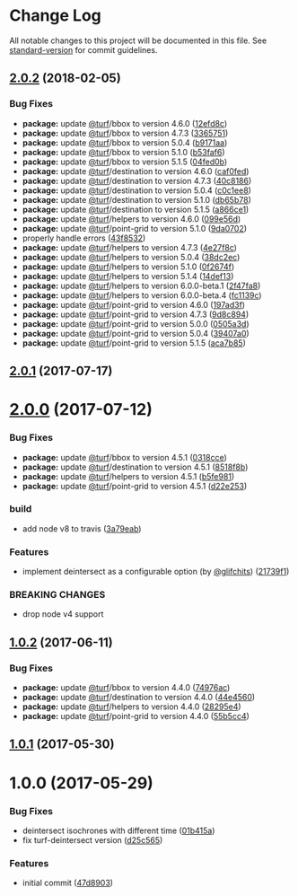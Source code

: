 # Change Log

All notable changes to this project will be documented in this file. See [standard-version](https://github.com/conventional-changelog/standard-version) for commit guidelines.

<a name="2.0.2"></a>
## [2.0.2](https://github.com/stepankuzmin/node-isochrone/compare/v2.0.1...v2.0.2) (2018-02-05)


### Bug Fixes

* **package:** update [@turf](https://github.com/turf)/bbox to version 4.6.0 ([12efd8c](https://github.com/stepankuzmin/node-isochrone/commit/12efd8c))
* **package:** update [@turf](https://github.com/turf)/bbox to version 4.7.3 ([3365751](https://github.com/stepankuzmin/node-isochrone/commit/3365751))
* **package:** update [@turf](https://github.com/turf)/bbox to version 5.0.4 ([b9171aa](https://github.com/stepankuzmin/node-isochrone/commit/b9171aa))
* **package:** update [@turf](https://github.com/turf)/bbox to version 5.1.0 ([b53faf6](https://github.com/stepankuzmin/node-isochrone/commit/b53faf6))
* **package:** update [@turf](https://github.com/turf)/bbox to version 5.1.5 ([04fed0b](https://github.com/stepankuzmin/node-isochrone/commit/04fed0b))
* **package:** update [@turf](https://github.com/turf)/destination to version 4.6.0 ([caf0fed](https://github.com/stepankuzmin/node-isochrone/commit/caf0fed))
* **package:** update [@turf](https://github.com/turf)/destination to version 4.7.3 ([40c8186](https://github.com/stepankuzmin/node-isochrone/commit/40c8186))
* **package:** update [@turf](https://github.com/turf)/destination to version 5.0.4 ([c0c1ee8](https://github.com/stepankuzmin/node-isochrone/commit/c0c1ee8))
* **package:** update [@turf](https://github.com/turf)/destination to version 5.1.0 ([db65b78](https://github.com/stepankuzmin/node-isochrone/commit/db65b78))
* **package:** update [@turf](https://github.com/turf)/destination to version 5.1.5 ([a866ce1](https://github.com/stepankuzmin/node-isochrone/commit/a866ce1))
* **package:** update [@turf](https://github.com/turf)/helpers to version 4.6.0 ([099e56d](https://github.com/stepankuzmin/node-isochrone/commit/099e56d))
* **package:** update [@turf](https://github.com/turf)/point-grid to version 5.1.0 ([9da0702](https://github.com/stepankuzmin/node-isochrone/commit/9da0702))
* properly handle errors ([43f8532](https://github.com/stepankuzmin/node-isochrone/commit/43f8532))
* **package:** update [@turf](https://github.com/turf)/helpers to version 4.7.3 ([4e27f8c](https://github.com/stepankuzmin/node-isochrone/commit/4e27f8c))
* **package:** update [@turf](https://github.com/turf)/helpers to version 5.0.4 ([38dc2ec](https://github.com/stepankuzmin/node-isochrone/commit/38dc2ec))
* **package:** update [@turf](https://github.com/turf)/helpers to version 5.1.0 ([0f2674f](https://github.com/stepankuzmin/node-isochrone/commit/0f2674f))
* **package:** update [@turf](https://github.com/turf)/helpers to version 5.1.4 ([14def13](https://github.com/stepankuzmin/node-isochrone/commit/14def13))
* **package:** update [@turf](https://github.com/turf)/helpers to version 6.0.0-beta.1 ([2f47fa8](https://github.com/stepankuzmin/node-isochrone/commit/2f47fa8))
* **package:** update [@turf](https://github.com/turf)/helpers to version 6.0.0-beta.4 ([fc1139c](https://github.com/stepankuzmin/node-isochrone/commit/fc1139c))
* **package:** update [@turf](https://github.com/turf)/point-grid to version 4.6.0 ([197ad3f](https://github.com/stepankuzmin/node-isochrone/commit/197ad3f))
* **package:** update [@turf](https://github.com/turf)/point-grid to version 4.7.3 ([9d8c894](https://github.com/stepankuzmin/node-isochrone/commit/9d8c894))
* **package:** update [@turf](https://github.com/turf)/point-grid to version 5.0.0 ([0505a3d](https://github.com/stepankuzmin/node-isochrone/commit/0505a3d))
* **package:** update [@turf](https://github.com/turf)/point-grid to version 5.0.4 ([39407a0](https://github.com/stepankuzmin/node-isochrone/commit/39407a0))
* **package:** update [@turf](https://github.com/turf)/point-grid to version 5.1.5 ([aca7b85](https://github.com/stepankuzmin/node-isochrone/commit/aca7b85))



<a name="2.0.1"></a>
## [2.0.1](https://github.com/stepankuzmin/node-isochrone/compare/v2.0.0...v2.0.1) (2017-07-17)



<a name="2.0.0"></a>
# [2.0.0](https://github.com/stepankuzmin/node-isochrone/compare/v1.0.2...v2.0.0) (2017-07-12)


### Bug Fixes

* **package:** update [@turf](https://github.com/turf)/bbox to version 4.5.1 ([0318cce](https://github.com/stepankuzmin/node-isochrone/commit/0318cce))
* **package:** update [@turf](https://github.com/turf)/destination to version 4.5.1 ([8518f8b](https://github.com/stepankuzmin/node-isochrone/commit/8518f8b))
* **package:** update [@turf](https://github.com/turf)/helpers to version 4.5.1 ([b5fe981](https://github.com/stepankuzmin/node-isochrone/commit/b5fe981))
* **package:** update [@turf](https://github.com/turf)/point-grid to version 4.5.1 ([d22e253](https://github.com/stepankuzmin/node-isochrone/commit/d22e253))


### build

* add node v8 to travis ([3a79eab](https://github.com/stepankuzmin/node-isochrone/commit/3a79eab))


### Features

* implement deintersect as a configurable option (by [@glifchits](https://github.com/glifchits)) ([21739f1](https://github.com/stepankuzmin/node-isochrone/commit/21739f1))


### BREAKING CHANGES

* drop node v4 support



<a name="1.0.2"></a>
## [1.0.2](https://github.com/stepankuzmin/node-isochrone/compare/v1.0.1...v1.0.2) (2017-06-11)


### Bug Fixes

* **package:** update [@turf](https://github.com/turf)/bbox to version 4.4.0 ([74976ac](https://github.com/stepankuzmin/node-isochrone/commit/74976ac))
* **package:** update [@turf](https://github.com/turf)/destination to version 4.4.0 ([44e4560](https://github.com/stepankuzmin/node-isochrone/commit/44e4560))
* **package:** update [@turf](https://github.com/turf)/helpers to version 4.4.0 ([28295e4](https://github.com/stepankuzmin/node-isochrone/commit/28295e4))
* **package:** update [@turf](https://github.com/turf)/point-grid to version 4.4.0 ([55b5cc4](https://github.com/stepankuzmin/node-isochrone/commit/55b5cc4))



<a name="1.0.1"></a>
## [1.0.1](https://github.com/stepankuzmin/node-isochrone/compare/v1.0.0...v1.0.1) (2017-05-30)



<a name="1.0.0"></a>
# 1.0.0 (2017-05-29)


### Bug Fixes

* deintersect isochrones with different time ([01b415a](https://github.com/stepankuzmin/node-isochrone/commit/01b415a))
* fix turf-deintersect version ([d25c565](https://github.com/stepankuzmin/node-isochrone/commit/d25c565))


### Features

* initial commit ([47d8903](https://github.com/stepankuzmin/node-isochrone/commit/47d8903))
